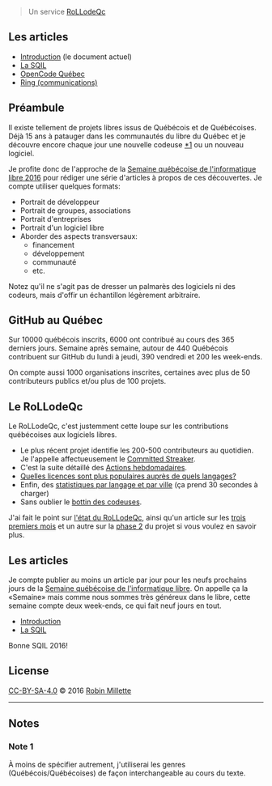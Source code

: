 > Un service [RoLLodeQc][]

## Les articles

* [Introduction][snapshot-rollodeqc-1] (le document actuel)
* [La SQIL][snapshot-rollodeqc-2]
* [OpenCode Québec][snapshot-rollodeqc-3]
* [Ring (communications)][snapshot-rollodeqc-4]

## Préambule
Il existe tellement de projets libres issus de Québécois et de Québécoises.
Déjà 15 ans à patauger dans les communautés du libre du Québec et
je découvre encore chaque jour une nouvelle codeuse [*1][] ou un nouveau logiciel.

Je profite donc de l'approche de la
[Semaine québécoise de l'informatique libre 2016][SQIL] pour rédiger
une série d'articles à propos de ces découvertes. Je compte utiliser
quelques formats:

* Portrait de développeur
* Portrait de groupes, associations
* Portrait d'entreprises
* Portrait d'un logiciel libre
* Aborder des aspects transversaux:
  * financement
  * développement
  * communauté
  * etc.

Notez qu'il ne s'agit pas de dresser un palmarès des logiciels
ni des codeurs, mais d'offir un échantillon légèrement arbitraire.

## GitHub au Québec
Sur 10000 québécois inscrits, 6000 ont contribué au cours des
365 derniers jours. Semaine après semaine, autour de 440 Québécois
contribuent sur GitHub du lundi à jeudi, 390 vendredi et
200 les week-ends.

On compte aussi 1000 organisations inscrites, certaines avec plus de
50 contributeurs publics et/ou plus de 100 projets.

## Le RoLLodeQc
Le RoLLodeQc, c'est justemment cette loupe sur les contributions
québécoises aux logiciels libres.

* Le plus récent projet identifie les 200-500 contributeurs au quotidien.
Je l'appelle affectueusement le [Committed Streaker][].
* C'est la suite détaillé des [Actions hebdomadaires][].
* [Quelles licences sont plus populaires auprès de quels langages?][licences-par-langage]
* Enfin, des [statistiques par langage et par ville][stats] (ça prend 30 secondes à charger)
* Sans oublier le [bottin des codeuses][bottin].

J'ai fait le point sur [l'état du RoLLodeQc][le-point], ainsi qu'un article
sur les [trois premiers mois][] et un autre sur la [phase 2] du projet
si vous voulez en savoir plus.

## Les articles
Je compte publier au moins un article par jour pour les neufs prochains
jours de la [Semaine québécoise de l'informatique libre][SQIL]. On appelle
ça la «Semaine» mais comme nous sommes très généreux dans le libre,
cette semaine compte deux week-ends, ce qui fait neuf jours en tout.

* [Introduction][snapshot-rollodeqc-1]
* [La SQIL][snapshot-rollodeqc-2]

Bonne SQIL 2016!

## License
[CC-BY-SA-4.0][] © 2016 [Robin Millette][]

------

## Notes
### Note 1
À moins de spécifier autrement, j'utiliserai les genres (Québécois/Québécoises)
de façon interchangeable au cours du texte.

[*1]: #note-1
[SQIL]: <http://2016.sqil.info/>
[CC-BY-SA-4.0]: /cc-by-sa
[Robin Millette]: /
[RoLLodeQc]: <http://www.rollodeqc.com/>
[Committed Streaker]: <https://streaker.rollodeqc.com/>
[Actions hebdomadaires]: <http://lab.rollodeqc.com/actions-hebdo/>
[licences-par-langage]: <http://lab.rollodeqc.com/licences-par-langage.html>
[stats]: <http://lab.rollodeqc.com/>
[bottin]: <http://dev.rollodeqc.com/>
[le-point]: <http://lepoint.rollodeqc.com/>
[trois premiers mois]: /rollodeqc-3-premiers-mois
[phase 2]: /rollodeqc-phase-2
[snapshot-rollodeqc-1]: /snapshot-rollodeqc-1
[snapshot-rollodeqc-2]: /snapshot-rollodeqc-2
[snapshot-rollodeqc-3]: /snapshot-rollodeqc-3
[snapshot-rollodeqc-4]: /snapshot-rollodeqc-4
